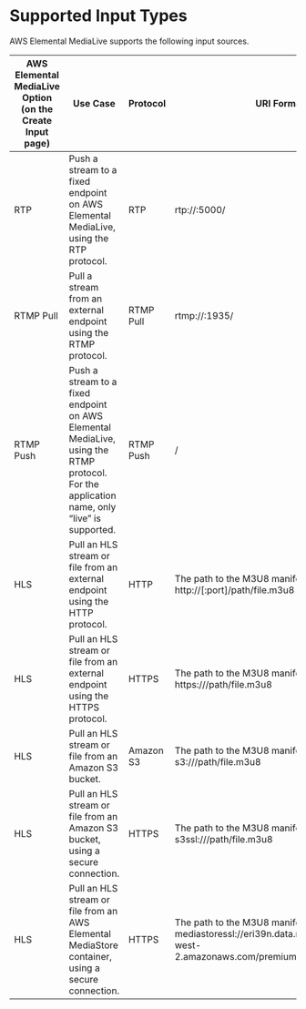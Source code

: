 # Supported Input Types<a name="inputs-supported-containers"></a>

AWS Elemental MediaLive supports the following input sources\. 


| AWS Elemental MediaLive Option \(on the Create Input page\) | Use Case | Protocol | URI Format | Stream Input Supported | File Input Supported | 
| --- | --- | --- | --- | --- | --- | 
| RTP | Push a stream to a fixed endpoint on AWS Elemental MediaLive, using the RTP protocol\. | RTP |  rtp://<hostname>:5000/  | Yes |  | 
| RTMP Pull | Pull a stream from an external endpoint using the RTMP protocol\. | RTMP Pull | rtmp://<hostname>:1935/ | Yes |  | 
| RTMP Push | Push a stream to a fixed endpoint on AWS Elemental MediaLive, using the RTMP protocol\. For the application name, only “live” is supported\. | RTMP Push | <application name>/<stream name> | Yes |  | 
| HLS | Pull an HLS stream or file from an external endpoint using the HTTP protocol\. | HTTP  |  The path to the M3U8 manifest:  http://<web server>\[:port\]/path/file\.m3u8  | Yes | Yes | 
| HLS | Pull an HLS stream or file from an external endpoint using the HTTPS protocol\. | HTTPS |  The path to the M3U8 manifest:  https://<web server>/path/file\.m3u8  | Yes | Yes | 
| HLS | Pull an HLS stream or file from an Amazon S3 bucket\.  | Amazon S3 |  The path to the M3U8 manifest: s3://<web server>/path/file\.m3u8  | Yes | Yes | 
| HLS | Pull an HLS stream or file from an Amazon S3 bucket, using a secure connection\. | HTTPS |  The path to the M3U8 manifest: s3ssl://<web server>/path/file\.m3u8  | Yes | Yes | 
| HLS | Pull an HLS stream or file from an AWS Elemental MediaStore container, using a secure connection\. | HTTPS |  The path to the M3U8 manifest:  mediastoressl://eri39n\.data\.mediastore\.us\-west\-2\.amazonaws\.com/premium/canada/mlaw\.m3u8   | Yes | Yes | 